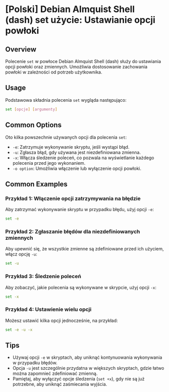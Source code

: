 # [Polski] Debian Almquist Shell (dash) set użycie: Ustawianie opcji powłoki

## Overview
Polecenie `set` w powłoce Debian Almquist Shell (dash) służy do ustawiania opcji powłoki oraz zmiennych. Umożliwia dostosowanie zachowania powłoki w zależności od potrzeb użytkownika.

## Usage
Podstawowa składnia polecenia `set` wygląda następująco:

```sh
set [opcje] [argumenty]
```

## Common Options
Oto kilka powszechnie używanych opcji dla polecenia `set`:

- `-e`: Zatrzymuje wykonywanie skryptu, jeśli wystąpi błąd.
- `-u`: Zgłasza błąd, gdy używana jest niezdefiniowana zmienna.
- `-x`: Włącza śledzenie poleceń, co pozwala na wyświetlanie każdego polecenia przed jego wykonaniem.
- `-o option`: Umożliwia włączenie lub wyłączenie opcji powłoki.

## Common Examples

### Przykład 1: Włączenie opcji zatrzymywania na błędzie
Aby zatrzymać wykonywanie skryptu w przypadku błędu, użyj opcji `-e`:

```sh
set -e
```

### Przykład 2: Zgłaszanie błędów dla niezdefiniowanych zmiennych
Aby upewnić się, że wszystkie zmienne są zdefiniowane przed ich użyciem, włącz opcję `-u`:

```sh
set -u
```

### Przykład 3: Śledzenie poleceń
Aby zobaczyć, jakie polecenia są wykonywane w skrypcie, użyj opcji `-x`:

```sh
set -x
```

### Przykład 4: Ustawienie wielu opcji
Możesz ustawić kilka opcji jednocześnie, na przykład:

```sh
set -e -u -x
```

## Tips
- Używaj opcji `-e` w skryptach, aby uniknąć kontynuowania wykonywania w przypadku błędów.
- Opcja `-u` jest szczególnie przydatna w większych skryptach, gdzie łatwo można zapomnieć zdefiniować zmienną.
- Pamiętaj, aby wyłączyć opcje śledzenia (`set +x`), gdy nie są już potrzebne, aby uniknąć zaśmiecania wyjścia.